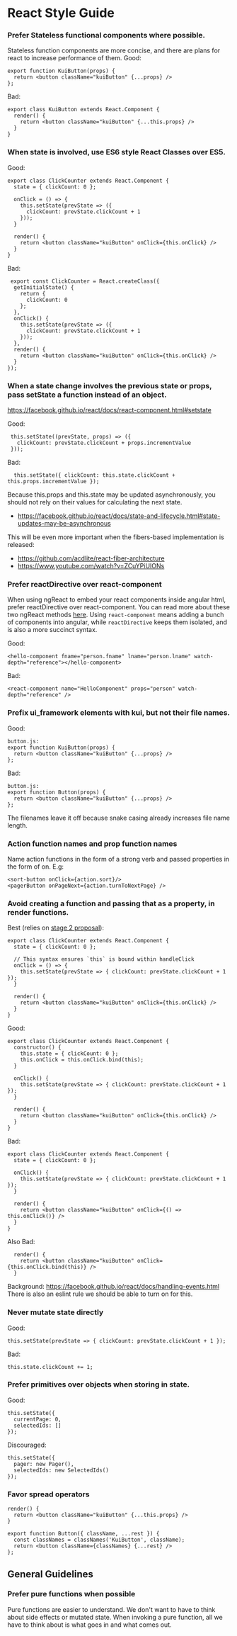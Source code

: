 # React Style Guide

### Prefer Stateless functional components where possible.
Stateless function components are more concise, and there are plans for react to increase performance of them.
Good:
```
export function KuiButton(props) {
  return <button className="kuiButton" {...props} />
};
```
Bad:
```
export class KuiButton extends React.Component {
  render() {
    return <button className="kuiButton" {...this.props} />
  }
}
```

### When state is involved, use ES6 style React Classes over ES5.
Good:
```
export class ClickCounter extends React.Component {
  state = { clickCount: 0 };

  onClick = () => {
    this.setState(prevState => ({
      clickCount: prevState.clickCount + 1
    }));
  }

  render() {
    return <button className="kuiButton" onClick={this.onClick} />
  }
}
```
Bad:
```
 export const ClickCounter = React.createClass({
  getInitialState() {
    return {
      clickCount: 0
    };
  },
  onClick() {
    this.setState(prevState => ({
      clickCount: prevState.clickCount + 1
    }));
  },
  render() {
    return <button className="kuiButton" onClick={this.onClick} />
  }
});
```

### When a state change involves the previous state or props, pass setState a function instead of an object.
https://facebook.github.io/react/docs/react-component.html#setstate

Good:
```
 this.setState((prevState, props) => ({
   clickCount: prevState.clickCount + props.incrementValue
 }));
```

Bad:
```
  this.setState({ clickCount: this.state.clickCount + this.props.incrementValue });
```

Because this.props and this.state may be updated asynchronously, you should not rely on their values for calculating the next state.
 - https://facebook.github.io/react/docs/state-and-lifecycle.html#state-updates-may-be-asynchronous

This will be even more important when the fibers-based implementation is released:
 - https://github.com/acdlite/react-fiber-architecture
 - https://www.youtube.com/watch?v=ZCuYPiUIONs

### Prefer reactDirective over react-component
When using ngReact to embed your react components inside angular html, prefer
reactDirective over react-component. You can read more about these two ngReact methods [here](https://github.com/ngReact/ngReact#features).
Using `react-component` means adding a bunch of components into angular, while `reactDirective` keeps them isolated,
and is also a more succinct syntax.

Good:
```
<hello-component fname="person.fname" lname="person.lname" watch-depth="reference"></hello-component>
```
Bad:
```
<react-component name="HelloComponent" props="person" watch-depth="reference" />
```

### Prefix ui_framework elements with kui, but not their file names.
Good:
```
button.js:
export function KuiButton(props) {
  return <button className="kuiButton" {...props} />
};
```
Bad:
```
button.js:
export function Button(props) {
  return <button className="kuiButton" {...props} />
};
```
The filenames leave it off because snake casing already increases file name length.

### Action function names and prop function names

Name action functions in the form of a strong verb and passed properties in the form of on<Subject><Change>. E.g:
```
<sort-button onClick={action.sort}/>
<pagerButton onPageNext={action.turnToNextPage} />
```

### Avoid creating a function and passing that as a property, in render functions.
Best (relies on [stage 2 proposal](https://github.com/tc39/proposal-class-public-fields)):
```
export class ClickCounter extends React.Component {
  state = { clickCount: 0 };

  // This syntax ensures `this` is bound within handleClick
  onClick = () => {
    this.setState(prevState => { clickCount: prevState.clickCount + 1 });
  }

  render() {
    return <button className="kuiButton" onClick={this.onClick} />
  }
}
```
Good:
```
export class ClickCounter extends React.Component {
  constructor() {
    this.state = { clickCount: 0 };
    this.onClick = this.onClick.bind(this);
  }

  onClick() {
    this.setState(prevState => { clickCount: prevState.clickCount + 1 });
  }

  render() {
    return <button className="kuiButton" onClick={this.onClick} />
  }
}
```

Bad:
```
export class ClickCounter extends React.Component {
  state = { clickCount: 0 };

  onClick() {
    this.setState(prevState => { clickCount: prevState.clickCount + 1 });
  }

  render() {
    return <button className="kuiButton" onClick={() => this.onClick()} />
  }
}
```

Also Bad:
```
  render() {
    return <button className="kuiButton" onClick={this.onClick.bind(this)} />
  }
```

Background: https://facebook.github.io/react/docs/handling-events.html
There is also an eslint rule we should be able to turn on for this.

### Never mutate state directly
Good:
```
this.setState(prevState => { clickCount: prevState.clickCount + 1 });
```
Bad:
```
this.state.clickCount += 1;
```

### Prefer primitives over objects when storing in state.
Good:
```
this.setState({
  currentPage: 0,
  selectedIds: []
});
```

Discouraged:
```
this.setState({
  pager: new Pager(),
  selectedIds: new SelectedIds()
});
```

### Favor spread operators
```
render() {
  return <button className="kuiButton" {...this.props} />
}
```
```
export function Button({ className, ...rest }) {
  const classNames = classNames('KuiButton', className);
  return <button className={classNames} {...rest} />
};
```

## General Guidelines
### Prefer pure functions when possible
Pure functions are easier to understand. We don't want to have to think about side effects or mutated state. When invoking a pure function, all we have to think about is what goes in and what comes out.
